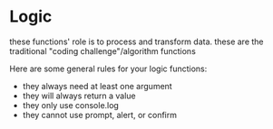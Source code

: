 # Logic

these functions' role is to process and transform data. these are the traditional "coding challenge"/algorithm functions

Here are some general rules for your logic functions:

- they always need at least one argument
- they will always return a value
- they only use console.log
- they cannot use prompt, alert, or confirm
